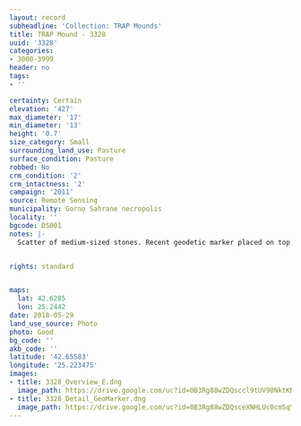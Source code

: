 ```yaml
---
layout: record
subheadline: 'Collection: TRAP Mounds'
title: TRAP Mound - 3328
uuid: '3328'
categories:
- 3000-3999
header: no
tags:
- ''

certainty: Certain
elevation: '427'
max_diameter: '17'
min_diameter: '13'
height: '0.7'
size_category: Small
surrounding_land_use: Pasture
surface_condition: Pasture
robbed: No
crm_condition: '2'
crm_intactness: '2'
campaign: '2011'
source: Remote Sensing
municipality: Gorno Sahrane necropolis
locality: ''
bgcode: DS001
notes: |-
  Scatter of medium-sized stones. Recent geodetic marker placed on top of mound (origin-2008). Built on natural slope-hard to determine some aspects. No obvious robbers' trench's.


rights: standard


maps:
  lat: 42.6285
  lon: 25.2442
date: 2018-05-29
land_use_source: Photo
photo: Good
bg_code: ''
akb_code: ''
latitude: '42.65583'
longitude: '25.223475'
images:
- title: 3328_Overview_E.dng
  image_path: https://drive.google.com/uc?id=0B3Rg88wZDQsccl9tUV90NktKMG8
- title: 3328_Detail_GeoMarker.dng
  image_path: https://drive.google.com/uc?id=0B3Rg88wZDQsceXNHLUc0cm5qY0k
---
```

